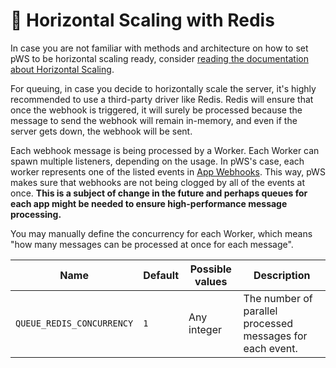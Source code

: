 # 🧠 Horizontal Scaling with Redis

In case you are not familiar with methods and architecture on how to set pWS to be horizontal scaling ready, consider [reading the documentation about Horizontal Scaling](../horizontal-scaling.md).

For queuing, in case you decide to horizontally scale the server, it's highly recommended to use a third-party driver like Redis. Redis will ensure that once the webhook is triggered, it will surely be processed because the message to send the webhook will remain in-memory, and even if the server gets down, the webhook will be sent.

Each webhook message is being processed by a Worker. Each Worker can spawn multiple listeners, depending on the usage. In pWS's case, each worker represents one of the listed events in [App Webhooks](../app-webhooks.md). This way, pWS makes sure that webhooks are not being clogged by all of the events at once. **This is a subject of change in the future and perhaps queues for each app might be needed to ensure high-performance message processing.**

You may manually define the concurrency for each Worker, which means "how many messages can be processed at once for each message".

| Name                      | Default | Possible values | Description                                               |
| ------------------------- | ------- | --------------- | --------------------------------------------------------- |
| `QUEUE_REDIS_CONCURRENCY` | `1`     | Any integer     | The number of parallel processed messages for each event. |

